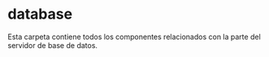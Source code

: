 # database

Esta carpeta contiene todos los componentes relacionados con la parte del servidor de base de datos.